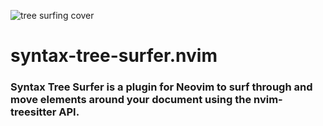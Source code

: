 ![tree surfing cover](https://user-images.githubusercontent.com/102876811/163169473-b7ba4582-699f-4b18-ba6b-eddc22302ef1.jpg)


# syntax-tree-surfer.nvim
### Syntax Tree Surfer is a plugin for Neovim to surf through and move elements around your document using the nvim-treesitter API.
